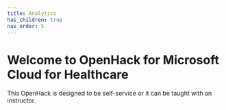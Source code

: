 ```yaml
---
title: Analytics
has_children: true
nav_order: 5
---
```


# Welcome to OpenHack for Microsoft Cloud for Healthcare
This OpenHack is designed to be self-service or it can be taught with an instructor.   